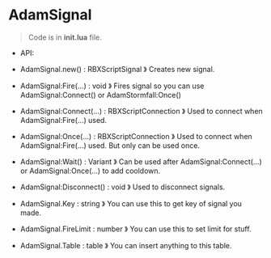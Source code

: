 # AdamSignal

> Code is in **init.lua** file.

* API:

* AdamSignal.new() : RBXScriptSignal
》 Creates new signal.

* AdamSignal:Fire(...) : void
》 Fires signal so you can use AdamSignal:Connect() or AdamStormfall:Once()

* AdamSignal:Connect(...) : RBXScriptConnection
》 Used to connect when AdamSignal:Fire(...) used.

* AdamSignal:Once(...) : RBXScriptConnection
》 Used to connect when AdamSignal:Fire(...) used. But only can be used once.

* AdamSignal:Wait() : Variant
》 Can be used after AdamSignal:Connect(...) or AdamSignal:Once(...) to add cooldown.

* AdamSignal:Disconnect() : void
》 Used to disconnect signals.

* AdamSignal.Key : string
》 You can use this to get key of signal you made.

* AdamSignal.FireLimit : number
》 You can use this to set limit for stuff.

* AdamSignal.Table : table
》 You can insert anything to this table.
